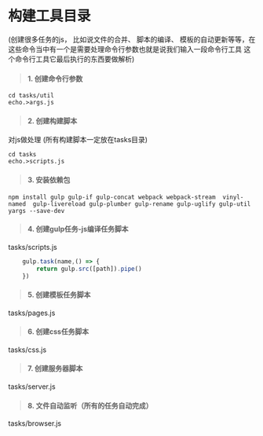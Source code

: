# 构建工具目录
 (创建很多任务的js， 比如说文件的合并、 脚本的编译、 模板的自动更新等等，在这些命令当中有一个是需要处理命令行参数也就是说我们输入一段命令行工具 这个命令行工具它最后执行的东西要做解析)

> #### 1. 创建命令行参数

    cd tasks/util
    echo.>args.js

> #### 2. 创建构建脚本
对js做处理 (所有构建脚本一定放在tasks目录)

    cd tasks
    echo.>scripts.js

> #### 3. 安装依赖包

    npm install gulp gulp-if gulp-concat webpack webpack-stream  vinyl-named  gulp-livereload gulp-plumber gulp-rename gulp-uglify gulp-util yargs --save-dev

> #### 4. 创建gulp任务-js编译任务脚本
tasks/scripts.js

```js
    gulp.task(name,() => {
        return gulp.src([path]).pipe()
    })
```

> #### 5. 创建模板任务脚本
tasks/pages.js

> #### 6. 创建css任务脚本
tasks/css.js

> #### 7. 创建服务器脚本
tasks/server.js

> #### 8. 文件自动监听（所有的任务自动完成）
tasks/browser.js